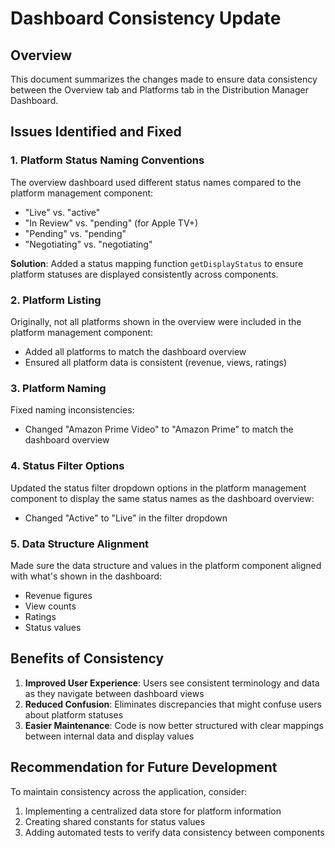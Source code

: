 # Dashboard Consistency Update

## Overview

This document summarizes the changes made to ensure data consistency between the Overview tab and Platforms tab in the Distribution Manager Dashboard.

## Issues Identified and Fixed

### 1. Platform Status Naming Conventions

The overview dashboard used different status names compared to the platform management component:
- "Live" vs. "active"
- "In Review" vs. "pending" (for Apple TV+)
- "Pending" vs. "pending"
- "Negotiating" vs. "negotiating"

**Solution**: Added a status mapping function `getDisplayStatus` to ensure platform statuses are displayed consistently across components.

### 2. Platform Listing

Originally, not all platforms shown in the overview were included in the platform management component:
- Added all platforms to match the dashboard overview
- Ensured all platform data is consistent (revenue, views, ratings)

### 3. Platform Naming

Fixed naming inconsistencies:
- Changed "Amazon Prime Video" to "Amazon Prime" to match the dashboard overview

### 4. Status Filter Options

Updated the status filter dropdown options in the platform management component to display the same status names as the dashboard overview:
- Changed "Active" to "Live" in the filter dropdown

### 5. Data Structure Alignment

Made sure the data structure and values in the platform component aligned with what's shown in the dashboard:
- Revenue figures
- View counts
- Ratings
- Status values

## Benefits of Consistency

1. **Improved User Experience**: Users see consistent terminology and data as they navigate between dashboard views
2. **Reduced Confusion**: Eliminates discrepancies that might confuse users about platform statuses
3. **Easier Maintenance**: Code is now better structured with clear mappings between internal data and display values

## Recommendation for Future Development

To maintain consistency across the application, consider:

1. Implementing a centralized data store for platform information
2. Creating shared constants for status values
3. Adding automated tests to verify data consistency between components